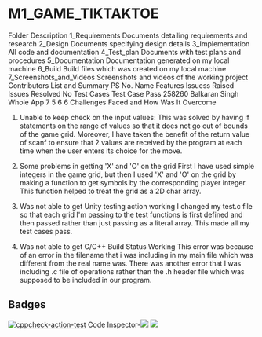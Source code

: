 # M1_GAME_TIKTAKTOE
Folder	Description
1_Requirements	Documents detailing requirements and research
2_Design	Documents specifying design details
3_Implementation	All code and documentation
4_Test_plan	Documents with test plans and procedures
5_Documentation	Documentation generated on my local machine
6_Build	Build files which was created on my local machine
7_Screenshots_and_Videos	Screenshots and videos of the working project
Contributors List and Summary
PS No.	Name	Features	Issuess Raised	Issues Resolved	No Test Cases	Test Case Pass
258260	Balkaran Singh	Whole App	7	5	6	6
Challenges Faced and How Was It Overcome
1. Unable to keep check on the input values:
This was solved by having if statements on the range of values so that it does not go out of bounds of the game grid. Moreover, I have taken the benefit of the return value of scanf to ensure that 2 values are received by the program at each time when the user enters its choice for the move.

2. Some problems in getting 'X' and 'O' on the grid
First I have used simple integers in the game grid, but then I used 'X' and 'O' on the grid by making a function to get symbols by the corresponding player integer. This function helped to treat the grid as a 2D char array.

3. Was not able to get Unity testing action working
I changed my test.c file so that each grid I'm passing to the test functions is first defined and then passed rather than just passing as a literal array. This made all my test cases pass.

4. Was not able to get C/C++ Build Status Working
This error was because of an error in the filename that i was including in my main file which was different from the real name was. There was another error that I was including .c file of operations rather than the .h header file which was supposed to be included in our program.
## Badges
[![cppcheck-action-test](https://github.com/piyushbobade/M1_GAME_TIKTAKTOE/actions/workflows/cppcheck.yml/badge.svg)](https://github.com/piyushbobade/M1_GAME_TIKTAKTOE/actions/workflows/cppcheck.yml)
Code Inspector-![](https://api.codiga.io/project/29841/score/svg)
![](https://api.codiga.io/project/29841/status/svg)

